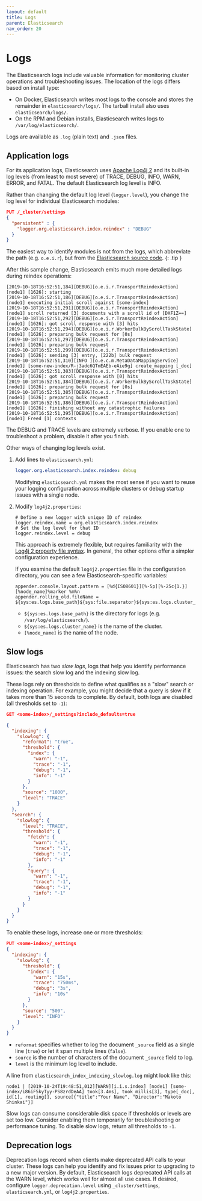 ```yaml
---
layout: default
title: Logs
parent: Elasticsearch
nav_order: 20
---
```


# Logs

The Elasticsearch logs include valuable information for monitoring cluster operations and troubleshooting issues. The location of the logs differs based on install type:

- On Docker, Elasticsearch writes most logs to the console and stores the remainder in `elasticsearch/logs/`. The tarball install also uses `elasticsearch/logs/`.
- On the RPM and Debian installs, Elasticsearch writes logs to `/var/log/elasticsearch/`.

Logs are available as `.log` (plain text) and `.json` files.


## Application logs

For its application logs, Elasticsearch uses [Apache Log4j 2](https://logging.apache.org/log4j/2.x/) and its built-in log levels (from least to most severe) of TRACE, DEBUG, INFO, WARN, ERROR, and FATAL. The default Elasticsearch log level is INFO.

Rather than changing the default log level (`logger.level`), you change the log level for individual Elasticsearch modules:

```json
PUT /_cluster/settings
{
  "persistent" : {
    "logger.org.elasticsearch.index.reindex" : "DEBUG"
  }
}
```

The easiest way to identify modules is not from the logs, which abbreviate the path (e.g. `o.e.i.r`), but from the [Elasticsearch source code](https://github.com/elastic/elasticsearch/tree/master/server/src/main/java/org/elasticsearch).
{: .tip }

After this sample change, Elasticsearch emits much more detailed logs during reindex operations:

```
[2019-10-18T16:52:51,184][DEBUG][o.e.i.r.TransportReindexAction] [node1] [1626]: starting
[2019-10-18T16:52:51,186][DEBUG][o.e.i.r.TransportReindexAction] [node1] executing initial scroll against [some-index]
[2019-10-18T16:52:51,291][DEBUG][o.e.i.r.TransportReindexAction] [node1] scroll returned [3] documents with a scroll id of [DXF1Z==]
[2019-10-18T16:52:51,292][DEBUG][o.e.i.r.TransportReindexAction] [node1] [1626]: got scroll response with [3] hits
[2019-10-18T16:52:51,294][DEBUG][o.e.i.r.WorkerBulkByScrollTaskState] [node1] [1626]: preparing bulk request for [0s]
[2019-10-18T16:52:51,297][DEBUG][o.e.i.r.TransportReindexAction] [node1] [1626]: preparing bulk request
[2019-10-18T16:52:51,299][DEBUG][o.e.i.r.TransportReindexAction] [node1] [1626]: sending [3] entry, [222b] bulk request
[2019-10-18T16:52:51,310][INFO ][o.e.c.m.MetaDataMappingService] [node1] [some-new-index/R-j3adc6QTmEAEb-eAie9g] create_mapping [_doc]
[2019-10-18T16:52:51,383][DEBUG][o.e.i.r.TransportReindexAction] [node1] [1626]: got scroll response with [0] hits
[2019-10-18T16:52:51,384][DEBUG][o.e.i.r.WorkerBulkByScrollTaskState] [node1] [1626]: preparing bulk request for [0s]
[2019-10-18T16:52:51,385][DEBUG][o.e.i.r.TransportReindexAction] [node1] [1626]: preparing bulk request
[2019-10-18T16:52:51,386][DEBUG][o.e.i.r.TransportReindexAction] [node1] [1626]: finishing without any catastrophic failures
[2019-10-18T16:52:51,395][DEBUG][o.e.i.r.TransportReindexAction] [node1] Freed [1] contexts
```

The DEBUG and TRACE levels are extremely verbose. If you enable one to troubleshoot a problem, disable it after you finish.

Other ways of changing log levels exist.

1. Add lines to `elasticsearch.yml`:

   ```yml
   logger.org.elasticsearch.index.reindex: debug
   ```

   Modifying `elasticsearch.yml` makes the most sense if you want to reuse your logging configuration across multiple clusters or debug startup issues with a single node.

2. Modify `log4j2.properties`:

   ```
   # Define a new logger with unique ID of reindex
   logger.reindex.name = org.elasticsearch.index.reindex
   # Set the log level for that ID
   logger.reindex.level = debug
   ```

   This approach is extremely flexible, but requires familiarity with the [Log4j 2 property file syntax](https://logging.apache.org/log4j/2.x/manual/configuration.html#Properties). In general, the other options offer a simpler configuration experience.

   If you examine the default `log4j2.properties` file in the configuration directory, you can see a few Elasticsearch-specific variables:

   ```
   appender.console.layout.pattern = [%d{ISO8601}][%-5p][%-25c{1.}] [%node_name]%marker %m%n
   appender.rolling_old.fileName = ${sys:es.logs.base_path}${sys:file.separator}${sys:es.logs.cluster_name}.log
   ```

   - `${sys:es.logs.base_path}` is the directory for logs (e.g. `/var/log/elasticsearch/`).
   - `${sys:es.logs.cluster_name}` is the name of the cluster.
   - `[%node_name]` is the name of the node.


## Slow logs

Elasticsearch has two *slow logs*, logs that help you identify performance issues: the search slow log and the indexing slow log.

These logs rely on thresholds to define what qualifies as a "slow" search or indexing operation. For example, you might decide that a query is slow if it takes more than 15 seconds to complete. By default, both logs are disabled (all thresholds set to `-1`):

```json
GET <some-index>/_settings?include_defaults=true

{
  "indexing": {
    "slowlog": {
      "reformat": "true",
      "threshold": {
        "index": {
          "warn": "-1",
          "trace": "-1",
          "debug": "-1",
          "info": "-1"
        }
      },
      "source": "1000",
      "level": "TRACE"
    }
  },
  "search": {
    "slowlog": {
      "level": "TRACE",
      "threshold": {
        "fetch": {
          "warn": "-1",
          "trace": "-1",
          "debug": "-1",
          "info": "-1"
        },
        "query": {
          "warn": "-1",
          "trace": "-1",
          "debug": "-1",
          "info": "-1"
        }
      }
    }
  }
}
```

To enable these logs, increase one or more thresholds:

```json
PUT <some-index>/_settings
{
  "indexing": {
    "slowlog": {
      "threshold": {
        "index": {
          "warn": "15s",
          "trace": "750ms",
          "debug": "3s",
          "info": "10s"
        }
      },
      "source": "500",
      "level": "INFO"
    }
  }
}
```

- `reformat` specifies whether to log the document `_source` field as a single line (`true`) or let it span multiple lines (`false`).
- `source` is the number of characters of the document `_source` field to log.
- `level` is the minimum log level to include.

A line from `elasticsearch_index_indexing_slowlog.log` might look like this:

```
node1 | [2019-10-24T19:48:51,012][WARN][i.i.s.index] [node1] [some-index/i86iF5kyTyy-PS8zrdDeAA] took[3.4ms], took_millis[3], type[_doc], id[1], routing[], source[{"title":"Your Name", "Director":"Makoto Shinkai"}]
```

Slow logs can consume considerable disk space if thresholds or levels are set too low. Consider enabling them temporarily for troubleshooting or performance tuning. To disable slow logs, return all thresholds to `-1`.


## Deprecation logs

Deprecation logs record when clients make deprecated API calls to your cluster. These logs can help you identify and fix issues prior to upgrading to a new major version. By default, Elasticsearch logs deprecated API calls at the WARN level, which works well for almost all use cases. If desired, configure `logger.deprecation.level` using `_cluster/settings`, `elasticsearch.yml`, or `log4j2.properties`.
